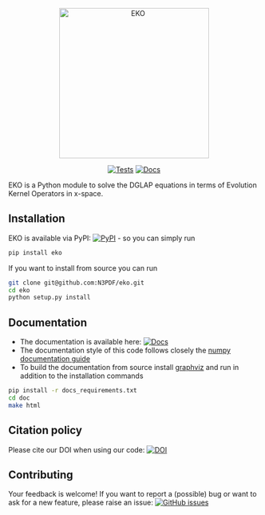 <p align="center">
  <a href="https://n3pdf.github.io/eko/"><img alt="EKO" src="https://raw.githubusercontent.com/N3PDF/eko/master/doc/source/img/Logo.svg" width=300></a>
</p>
<p align="center">
  <a href="https://github.com/N3PDF/eko/actions?query=workflow%3A%22eko%22"><img alt="Tests" src="https://github.com/N3PDF/eko/workflows/eko/badge.svg" /></a>
  <a href="https://n3pdf.github.io/eko/"><img alt="Docs" src="https://github.com/N3PDF/eko/workflows/docs/badge.svg"></a>
</p>

EKO is a Python module to solve the DGLAP equations in terms of Evolution Kernel Operators in x-space.

## Installation
EKO is available via PyPI: <a href="https://img.shields.io/pypi/v/eko"><img alt="PyPI" src="https://img.shields.io/pypi/v/eko"/></a> - so you can simply run
```bash
pip install eko
```

If you want to install from source you can run
```bash
git clone git@github.com:N3PDF/eko.git
cd eko
python setup.py install
```

## Documentation
- The documentation is available here: <a href="https://n3pdf.github.io/eko/"><img alt="Docs" src="https://github.com/N3PDF/eko/workflows/docs/badge.svg"></a>
- The documentation style of this code follows closely the [numpy documentation guide](https://numpydoc.readthedocs.io/en/latest/format.html)
- To build the documentation from source install [graphviz](https://www.graphviz.org/) and run in addition to the installation commands
```bash
pip install -r docs_requirements.txt
cd doc
make html
```

## Citation policy
Please cite our DOI when using our code: <a href="https://doi.org/10.5281/zenodo.3874238"><img src="https://zenodo.org/badge/DOI/10.5281/zenodo.3874238.svg" alt="DOI"/></a>

## Contributing
Your feedback is welcome! If you want to report a (possible) bug or want to ask for a new feature, please raise an issue: <a href="https://img.shields.io/github/issues/N3PDF/eko"><img alt="GitHub issues" src="https://img.shields.io/github/issues/N3PDF/eko"/></a>